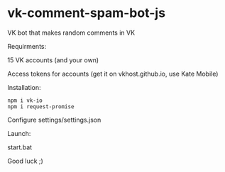 # vk-comment-spam-bot-js
VK bot that makes random comments in VK

Requirments:

15 VK accounts (and your own)

Access tokens for accounts (get it on vkhost.github.io, use Kate Mobile)

Installation:
```
npm i vk-io
npm i request-promise
```
Configure settings/settings.json

Launch:

start.bat

Good luck ;)
